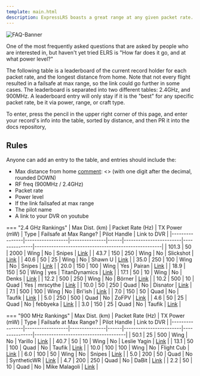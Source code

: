 ```yaml
---
template: main.html
description: ExpressLRS boasts a great range at any given packet rate. Here's what others reached with their aircraft.
---
```


![FAQ-Banner](https://raw.githubusercontent.com/ExpressLRS/ExpressLRS-hardware/master/img/community.png)

One of the most frequently asked questions that are asked by people who are interested in, but haven't yet tried ELRS is "How far does it go, and at what power level?"

The following table is a leaderboard of the current record holder for each packet rate, and the longest distance from home. Note that not every flight resulted in a failsafe at max range, so the link could go further in some cases. The leaderboard is separated into two different tables: 2.4GHz, and 900MHz. A leaderboard entry will only stay if it is the "best" for any specific packet rate, be it via power, range, or craft type.

To enter, press the pencil in the upper right corner of this page, and enter your record's info into the table, sorted by distance, and then PR it into the docs repository,

## Rules
Anyone can add an entry to the table, and entries should include the:

- Max distance from home
[comment]: <> (with one digit after the decimal, rounded DOWN)
- RF freq (900MHz / 2.4GHz)
- Packet rate
- Power level
- If the link failsafed at max range
- The pilot name
- A link to your DVR on youtube

[comment]: <> (To keep things clutter free, if following conditions are met, the person gets taken OFF the leaderboard:)
[comment]: <> (1: The person does NOT have the lowest power level for any given packet rate)
[comment]: <> (2: The person does NOT hold the highest range for any given packet rate)
[comment]: <> (3: The person is NOT using a different craft type than someone else that achieved better in conditions 1 and 2)

=== "2.4 GHz Rankings"
    | Max Dist. (km) | Packet Rate (Hz) | TX Power (mW) | Type | Failsafe at Max Range? | Pilot Handle  | Link to DVR                                         |
    |----------------|------------------|---------------|------|------------------------|---------------|-----------------------------------------------------|
    | 101.3          | 50               | 2000          | Wing | No                     | Snipes        | [Link](https://www.youtube.com/watch?v=IjQYLyvai6s) |
    | 43.7           | 150              | 250           | Wing | No                     | Slickshot     | [Link](https://youtu.be/Fidq5O3IvZs)                |
    | 40.6           | 50               | 25            | Wing | No                     | Shawn U       | [Link](https://youtu.be/TmSVSCLTUGI)                |
    | 35.0           | 250              | 100           | Wing | No                     | Snipes        | [Link](https://youtu.be/dBmTRhgVcyY)                |
    | 20.0           | 150              | 100           | Wing | Yes                    | Pairan        | [Link](https://youtu.be/B9-AItJ9WS0)                |
    | 18.9           | 150              | 50            | Wing | yes                    | TitanDynamics | [Link](https://youtu.be/LPDKBW9XNKM)                |
    | 17.1           | 50               | 10            | Wing | No                     | Denks         | [Link](https://youtu.be/VEkl7GaNszs)                |
    | 12.2           | 500              | 250           | Wing | No                     | Börner        | [Link](https://youtu.be/GUUngM6NcAg)                |
    | 10.2           | 500              | 10            | Quad | Yes                    | mrscythe      | [Link](https://youtu.be/IpiPEZrCGtg)                |
    | 10.0           | 50               | 250           | Quad | No                     | Disnator      | [Link](https://youtu.be/p6USo0VsLag)                |
    | 7.1            | 500              | 100           | Wing | No                     | Bri'ish       | [Link](https://youtu.be/FsQiL0LYnaY)                |
    | 7.0            | 150              | 50            | Quad | No                     | Taufik        | [Link](https://youtu.be/bUlUGCup48I)                |
    | 5.0            | 250              | 500           | Quad | No                     | ZoFPV         | [Link](https://youtu.be/JyNvywwi90s)                |
    | 4.6            | 50               | 25            | Quad | No                     | febbyeka      | [Link](https://youtu.be/jtiu6GdsKhA)                |
    | 3.0            | 150              | 25            | Quad | No                     | Taufik        | [Link](https://youtu.be/vG_hxHndXdI)                |

=== "900 MHz Rankings"
    | Max Dist. (km) | Packet Rate (Hz) | TX Power (mW) | Type | Failsafe at Max Range? | Pilot Handle  | Link to DVR                          |
    |----------------|------------------|---------------|------|------------------------|---------------|--------------------------------------|
    | 50.1           | 25               | 500           | Wing | No                     | Yarillo       | [Link](https://youtu.be/EJeTSvX5jrA) |
    | 40.7           | 50               | 10            | Wing | No                     | Leslie Yagin  | [Link](https://youtu.be/HRqTklpWDIM) |
    | 13.1           | 50               | 100           | Quad | No                     | Taufik        | [Link](https://youtu.be/Thrz9QuZGWE) |
    | 10.0           | 100              | 100           | Wing | No                     | Flight Cub    | [Link](https://youtu.be/fg4MxRdKryU) |
    | 6.0            | 100              | 50            | Wing | No                     | Snipes        | [Link](https://youtu.be/kN89mINbmQc) |
    | 5.0            | 200              | 50            | Quad | No                     | SyntheticWR   | [Link](https://youtu.be/g68G75L6wvY) |
    | 4.7            | 200              | 250           | Quad | No                     | DaBit         | [Link](https://youtu.be/k0lY0XwB6Ko) |
    | 2.2            | 50               | 10            | Quad | No                     | Mike Malagoli | [Link](https://youtu.be/qi4OygUAZxA) |
